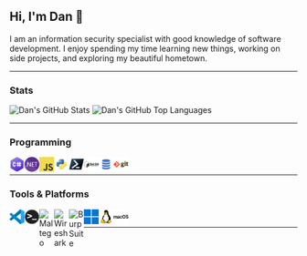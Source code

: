 ## Hi, I'm Dan 👋

I am an information security specialist with good knowledge of software development. I enjoy spending my time learning new things, working on side projects, and exploring my beautiful hometown.

---

### Stats

<p float="left">
  <img alt="Dan's GitHub Stats" src="https://github-readme-stats.vercel.app/api?username=dan-koller&show_icons=true&hide_border=true&theme=transparent" height=165px />
  <img alt="Dan's GitHub Top Languages" src="https://github-readme-stats.vercel.app/api/top-langs/?username=dan-koller&hide_border=true&layout=compact&theme=transparent" height=165px />
</p>

---

### Programming

<!-- Languages -->
<img align="left" alt="C#" width="26px" src="https://raw.githubusercontent.com/github/explore/main/topics/csharp/csharp.png" />
<img align="left" alt=".NET" width="26px" src="https://raw.githubusercontent.com/github/explore/main/topics/dotnet/dotnet.png" />

<img align="left" alt="JavaScript" width="26px" src="https://raw.githubusercontent.com/github/explore/main/topics/javascript/javascript.png" />
<img align="left" alt="Python" width="26px" src="https://raw.githubusercontent.com/github/explore/main/topics/python/python.png" />

<img align="left" alt="PowerShell" width="26px" src="https://raw.githubusercontent.com/github/explore/main/topics/powershell/powershell.png" />
<img align="left" alt="Bash" width="26px" src="https://raw.githubusercontent.com/github/explore/main/topics/bash/bash.png" />
<img align="left" alt="SQL" width="26px" src="https://raw.githubusercontent.com/github/explore/main/topics/sql/sql.png" />

<!-- Productivity -->
<img align="left" alt="Git" width="26px" src="https://raw.githubusercontent.com/github/explore/main/topics/git/git.png" />
<br />

---

### Tools & Platforms

<!-- Development -->
<img align="left" alt="Visual Studio Code" width="26px" src="https://raw.githubusercontent.com/github/explore/main/topics/visual-studio-code/visual-studio-code.png" />
<img align="left" alt="Terminal" width="26px" src="https://raw.githubusercontent.com/github/explore/main/topics/terminal/terminal.png" />

<!-- Security -->
<img align="left" alt="Maltego" width="26px" src="https://www.maltego.com/img/maltego-logo/Maltego-Logo-Compact-Greyblue.svg" />
<img align="left" alt="Wireshark" width="26px" src="https://upload.wikimedia.org/wikipedia/commons/thumb/c/c6/Wireshark_icon_new.png/600px-Wireshark_icon_new.png?20230509085415" />
<img align="left" alt="Burp Suite" width="26px" src="https://www.dockhunt.com/_next/image?url=https%3A%2F%2Fdockhunt-images.nyc3.cdn.digitaloceanspaces.com%2Ff5f43386-11d9-4978-b8f0-1497a875881e&w=256&q=75" />

<!-- Platforms -->
<img align="left" alt="Windows" width="26px" src="https://raw.githubusercontent.com/github/explore/main/topics/windows/windows.png" />
<img align="left" alt="Linux" width="26px" src="https://raw.githubusercontent.com/github/explore/main/topics/linux/linux.png" />
<img align="left" alt="MacOS" width="26px" src="https://raw.githubusercontent.com/github/explore/main/topics/macos/macos.png" />

<br />

---

